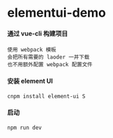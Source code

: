 # elementui-demo
#### 通过 vue-cli 构建项目
    使用 webpack 模板
    会把所有需要的 laoder 一并下载
    也不用额外配置 webpack 配置文件
#### 安装 element UI
    cnpm install element-ui S
#### 启动
    npm run dev
